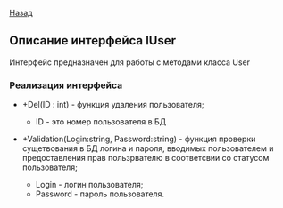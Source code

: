 [Назад](./API.md)

## Описание интерфейса IUser

Интерфейс предназначен для работы с методами класса User

### Реализация интерфейса

+ +Del(ID : int) - функция удаления пользователя;

    * ID - это номер пользователя в БД

+ +Validation(Login:string, Password:string) - функция проверки сущетвования в БД логина и пароля, вводимых пользователем и предоставления прав пользрвателю в соответсвии со статусом пользователя;
    * Login - логин пользователя;
    * Password - пароль пользователя.
